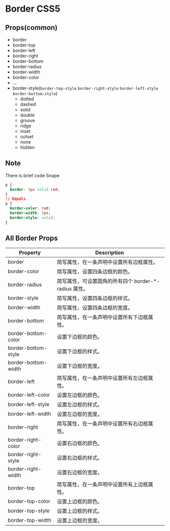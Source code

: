# Border CSS5

## Props(common)
- border
- border-top
- border-left
- border-right
- border-bottom
- border-radius
- border-width
- border-color
- ...
- border-style(`border-top-style` `border-right-style` `border-left-style` `border-bottom-style`)
  - dotted
  - dashed
  - solid
  - double
  - groove
  - ridge
  - inset
  - outset
  - none
  - hidden

## Note
There is brief code Snape
```css
p {
  border: 5px solid red;
}
// Equals
p {
  border-color: red;
  border-width: 5px;
  border-style: solid;
}
```
## All Border Props
Property|Description
-|-
border|简写属性，在一条声明中设置所有边框属性。
border-color|简写属性，设置四条边框的颜色。
border-radius|简写属性，可设置圆角的所有四个 border-*-radius 属性。
border-style|简写属性，设置四条边框的样式。
border-width|简写属性，设置四条边框的宽度。
border-bottom|简写属性，在一条声明中设置所有下边框属性。
border-bottom-color|设置下边框的颜色。
border-bottom-style|设置下边框的样式。
border-bottom-width|设置下边框的宽度。
border-left|简写属性，在一条声明中设置所有左边框属性。
border-left-color|设置左边框的颜色。
border-left-style|设置左边框的样式。
border-left-width|设置左边框的宽度。
border-right|简写属性，在一条声明中设置所有右边框属性。
border-right-color|设置右边框的颜色。
border-right-style|设置右边框的样式。
border-right-width|设置右边框的宽度。
border-top|简写属性，在一条声明中设置所有上边框属性。
border-top-color|设置上边框的颜色。
border-top-style|设置上边框的样式。
border-top-width|设置上边框的宽度。

